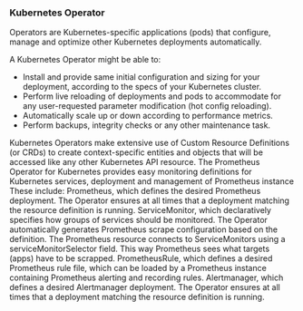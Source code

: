 ### Kubernetes Operator
Operators are Kubernetes-specific applications (pods) that configure, manage and optimize other Kubernetes deployments automatically. 

A Kubernetes Operator might be able to:
  * Install and provide same initial configuration and sizing for your deployment, according to the specs of your Kubernetes cluster.
  * Perform live reloading of deployments and pods to accommodate for any user-requested parameter modification (hot config reloading).
  * Automatically scale up or down according to performance metrics.
  * Perform backups, integrity checks or any other maintenance task.
 
Kubernetes Operators make extensive use of Custom Resource Definitions (or CRDs) to create context-specific entities and objects that will be accessed like any other Kubernetes API resource.
The Prometheus Operator for Kubernetes provides easy monitoring definitions for Kubernetes services, deployment and management of Prometheus instance
These include:
Prometheus, which defines the desired Prometheus deployment. The Operator ensures at all times that a deployment matching the resource definition is running.
ServiceMonitor, which declaratively specifies how groups of services should be monitored. The Operator automatically generates Prometheus scrape configuration based on the definition. The Prometheus resource connects to ServiceMonitors using a serviceMonitorSelector field. This way Prometheus sees what targets (apps) have to be scrapped.
PrometheusRule, which defines a desired Prometheus rule file, which can be loaded by a Prometheus instance containing Prometheus alerting and recording rules.
Alertmanager, which defines a desired Alertmanager deployment. The Operator ensures at all times that a deployment matching the resource definition is running.
